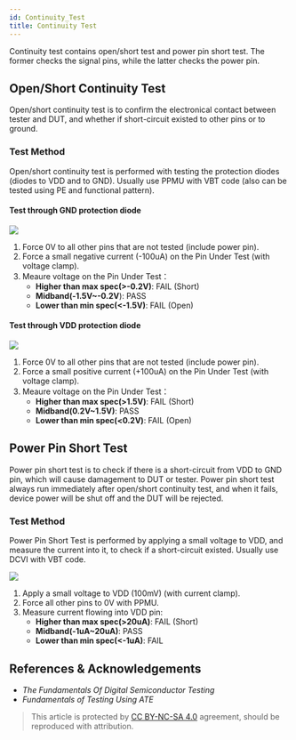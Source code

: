 ```yaml
---
id: Continuity_Test
title: Continuity Test
---
```


Continuity test contains open/short test and power pin short test. The former checks the signal pins, while the latter checks the power pin.

## Open/Short Continuity Test

Open/short continuity test is to confirm the electronical contact between tester and DUT, and whether if short-circuit existed to other pins or to ground.

### Test Method

Open/short continuity test is performed with testing the protection diodes (diodes to VDD and to GND). Usually use PPMU with VBT code (also can be tested using PE and functional pattern).

#### Test through GND protection diode

![](https://wiki-media-1253965369.cos.ap-guangzhou.myqcloud.com/img/20220909003924.png)

1. Force 0V to all other pins that are not tested (include power pin).
2. Force a small negative current (-100uA) on the Pin Under Test (with voltage clamp).
3. Meaure voltage on the Pin Under Test：
   - **Higher than max spec(>-0.2V)**: FAIL (Short)
   - **Midband(-1.5V~-0.2V**): PASS
   - **Lower than min spec(<-1.5V)**: FAIL (Open)

#### Test through VDD protection diode

![](https://wiki-media-1253965369.cos.ap-guangzhou.myqcloud.com/img/20220909004139.png)

1. Force 0V to all other pins that are not tested (include power pin).
2. Force a small positive current (+100uA) on the Pin Under Test (with voltage clamp).
3. Meaure voltage on the Pin Under Test：
   - **Higher than max spec(>1.5V)**: FAIL (Short)
   - **Midband(0.2V~1.5V)**: PASS
   - **Lower than min spec(<0.2V)**: FAIL (Open)

## Power Pin Short Test

Power pin short test is to check if there is a short-circuit from VDD to GND pin, which will cause damagement to DUT or tester. Power pin short test always run immediately after open/short continuity test, and when it fails, device power will be shut off and the DUT will be rejected.

### Test Method

Power Pin Short Test is performed by applying a small voltage to VDD, and measure the current into it, to check if a short-circuit existed. Usually use DCVI with VBT code.

![](https://wiki-media-1253965369.cos.ap-guangzhou.myqcloud.com/img/20220910155805.png)

1. Apply a small voltage to VDD (100mV) (with current clamp).
2. Force all other pins to 0V with PPMU.
3. Measure current flowing into VDD pin:
   - **Higher than max spec(>20uA)**: FAIL (Short)
   - **Midband(-1uA~20uA)**: PASS
   - **Lower than min spec(<-1uA)**: FAIL

## References & Acknowledgements

- *The Fundamentals Of Digital Semiconductor Testing*
- *Fundamentals of Testing Using ATE*

> This article is protected by [CC BY-NC-SA 4.0](https://creativecommons.org/licenses/by/4.0/deed.en) agreement, should be reproduced with attribution.
